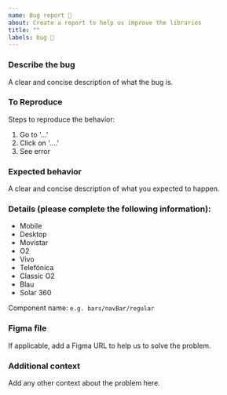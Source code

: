 ```yaml
---
name: Bug report 🐛
about: Create a report to help us improve the libraries
title: ""
labels: bug 🐞
---
```


<!-- _English, Portuguese or Spanish is ok!_ -->

### Describe the bug

A clear and concise description of what the bug is.

### To Reproduce

Steps to reproduce the behavior:

1. Go to '...'
2. Click on '....'
3. See error

### Expected behavior

A clear and concise description of what you expected to happen.

### Details (please complete the following information):

<!-- Which library is applying the issue. -->

- Mobile
- Desktop
- Movistar
- O2
- Vivo
- Telefónica
- Classic O2
- Blau
- Solar 360

Component name: `e.g. bars/navBar/regular`

### Figma file

If applicable, add a Figma URL to help us to solve the problem.

### Additional context

Add any other context about the problem here.

